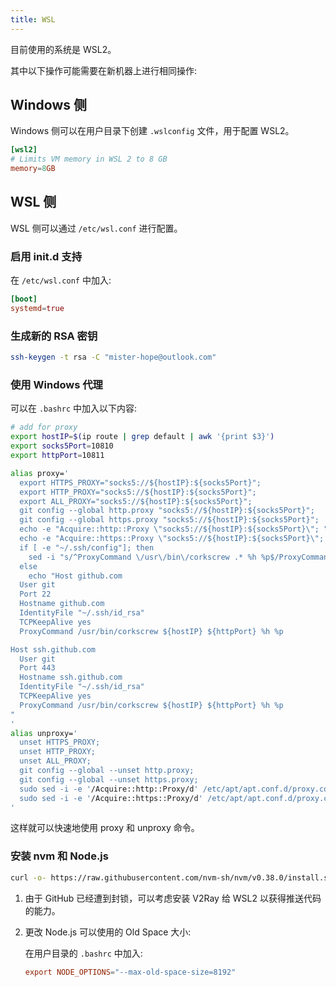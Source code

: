 ```yaml
---
title: WSL
---
```


目前使用的系统是 WSL2。

其中以下操作可能需要在新机器上进行相同操作:

## Windows 侧

Windows 侧可以在用户目录下创建 `.wslconfig` 文件，用于配置 WSL2。

```conf
[wsl2]
# Limits VM memory in WSL 2 to 8 GB
memory=8GB
```

## WSL 侧

WSL 侧可以通过 `/etc/wsl.conf` 进行配置。

### 启用 init.d 支持

在 `/etc/wsl.conf` 中加入:

```conf
[boot]
systemd=true
```

### 生成新的 RSA 密钥

```bash
ssh-keygen -t rsa -C "mister-hope@outlook.com"
```

### 使用 Windows 代理

可以在 `.bashrc` 中加入以下内容:

```bash
# add for proxy
export hostIP=$(ip route | grep default | awk '{print $3}')
export socks5Port=10810
export httpPort=10811

alias proxy='
  export HTTPS_PROXY="socks5://${hostIP}:${socks5Port}";
  export HTTP_PROXY="socks5://${hostIP}:${socks5Port}";
  export ALL_PROXY="socks5://${hostIP}:${socks5Port}";
  git config --global http.proxy "socks5://${hostIP}:${socks5Port}";
  git config --global https.proxy "socks5://${hostIP}:${socks5Port}";
  echo -e "Acquire::http::Proxy \"socks5://${hostIP}:${socks5Port}\"; " | sudo tee -a /etc/apt/apt.conf.d/proxy.conf;
  echo -e "Acquire::https::Proxy \"socks5://${hostIP}:${socks5Port}\"; " | sudo tee -a /etc/apt/apt.conf.d/proxy.conf;
  if [ -e "~/.ssh/config"]; then
    sed -i "s/^ProxyCommand \/usr\/bin\/corkscrew .* %h %p$/ProxyCommand \/usr\/bin\/corkscrew ${hostIP} ${httpPort} %h %p/g" ~/.ssh/config;
  else
    echo "Host github.com
  User git
  Port 22
  Hostname github.com
  IdentityFile "~/.ssh/id_rsa"
  TCPKeepAlive yes
  ProxyCommand /usr/bin/corkscrew ${hostIP} ${httpPort} %h %p

Host ssh.github.com
  User git
  Port 443
  Hostname ssh.github.com
  IdentityFile "~/.ssh/id_rsa"
  TCPKeepAlive yes
  ProxyCommand /usr/bin/corkscrew ${hostIP} ${httpPort} %h %p
"
'
alias unproxy='
  unset HTTPS_PROXY;
  unset HTTP_PROXY;
  unset ALL_PROXY;
  git config --global --unset http.proxy;
  git config --global --unset https.proxy;
  sudo sed -i -e '/Acquire::http::Proxy/d' /etc/apt/apt.conf.d/proxy.conf;
  sudo sed -i -e '/Acquire::https::Proxy/d' /etc/apt/apt.conf.d/proxy.conf;
'
```

这样就可以快速地使用 proxy 和 unproxy 命令。

### 安装 nvm 和 Node.js

```bash
curl -o- https://raw.githubusercontent.com/nvm-sh/nvm/v0.38.0/install.sh | bash
```

1. 由于 GitHub 已经遭到封锁，可以考虑安装 V2Ray 给 WSL2 以获得推送代码的能力。

1. 更改 Node.js 可以使用的 Old Space 大小:

   在用户目录的 `.bashrc` 中加入:

   ```conf
   export NODE_OPTIONS="--max-old-space-size=8192"
   ```
